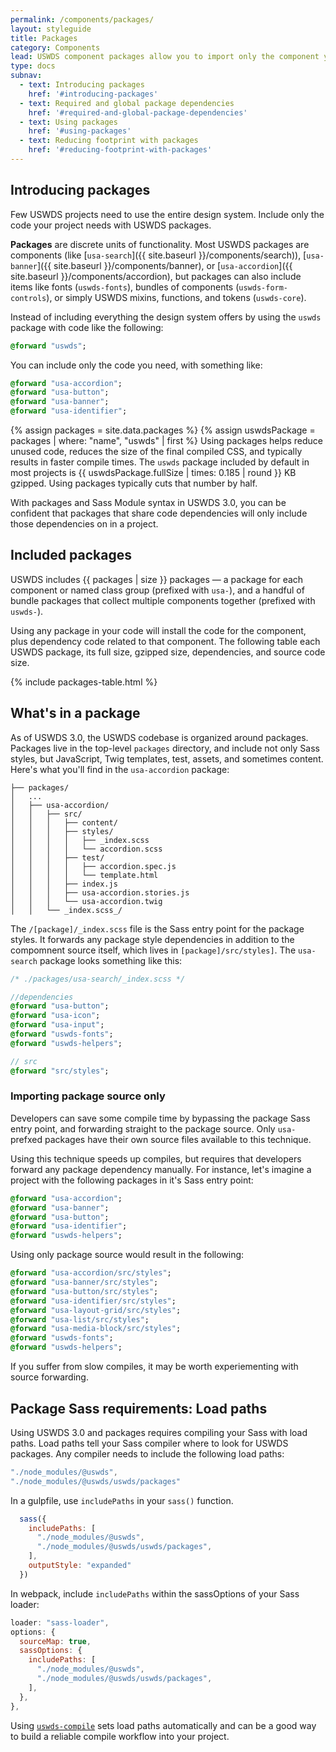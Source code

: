 ```yaml
---
permalink: /components/packages/
layout: styleguide
title: Packages
category: Components
lead: USWDS component packages allow you to import only the component your project needs.
type: docs
subnav:
  - text: Introducing packages
    href: '#introducing-packages'
  - text: Required and global package dependencies
    href: '#required-and-global-package-dependencies'
  - text: Using packages
    href: '#using-packages'
  - text: Reducing footprint with packages
    href: '#reducing-footprint-with-packages'
---
```


## Introducing packages
Few USWDS projects need to use the entire design system. Include only the code your project needs with USWDS packages.

**Packages** are discrete units of functionality. Most USWDS packages are components (like [`usa-search`]({{ site.baseurl }}/components/search)), [`usa-banner`]({{ site.baseurl }}/components/banner), or [`usa-accordion`]({{ site.baseurl }}/components/accordion), but packages can also include items like fonts (`uswds-fonts`), bundles of components (`uswds-form-controls`), or simply USWDS mixins, functions, and tokens (`uswds-core`). 

Instead of including everything the design system offers by using the `uswds` package with code like the following: 

```sass
@forward "uswds";
```

You can include only the code you need, with something like:
```sass
@forward "usa-accordion";
@forward "usa-button";
@forward "usa-banner";
@forward "usa-identifier";
```

{% assign packages = site.data.packages %}
{% assign uswdsPackage = packages | where: "name", "uswds" | first %}
Using packages helps reduce unused code, reduces the size of the final compiled CSS, and typically results in faster compile times. The `uswds` package included by default in most projects is {{ uswdsPackage.fullSize | times: 0.185 | round }} KB gzipped. Using packages typically cuts that number by half.

With packages and Sass Module syntax in USWDS 3.0, you can be confident that packages that share code dependencies will only include those dependencies on in a project. 

## Included packages

USWDS includes {{ packages | size }} packages — a package for each component or named class group (prefixed with `usa-`), and a handful of bundle packages that collect multiple components together (prefixed with `uswds-`). 

Using any package in your code will install the code for the component, plus dependency code related to that component. The following table each USWDS package, its full size, gzipped size, dependencies, and source code size.

{% include packages-table.html %}

## What's in a package

As of USWDS 3.0, the USWDS codebase is organized around packages. Packages live in the top-level `packages` directory, and include not only Sass styles, but JavaScript, Twig templates, test, assets, and sometimes content. Here's what you'll find in the `usa-accordion` package:

```
├── packages/
│   ...
│   ├── usa-accordion/
│   │   ├── src/
│   │   │   ├── content/
│   │   │   ├── styles/
│   │   │   │   ├── _index.scss
│   │   │   │   └── accordion.scss
│   │   │   ├── test/
│   │   │   │   ├── accordion.spec.js
│   │   │   │   └── template.html
│   │   │   ├── index.js
│   │   │   ├── usa-accordion.stories.js
│   │   │   └── usa-accordion.twig
│   │   └── _index.scss_/
```

The `/[package]/_index.scss` file is the Sass entry point for the package styles. It forwards any package style dependencies in addition to the compomnent source itself, which lives in `[package]/src/styles]`. The `usa-search` package looks something like this:

```sass
/* ./packages/usa-search/_index.scss */

//dependencies
@forward "usa-button";
@forward "usa-icon";
@forward "usa-input";
@forward "uswds-fonts";
@forward "uswds-helpers";

// src
@forward "src/styles";
```

### Importing package source only 
Developers can save some compile time by bypassing the package Sass entry point, and forwarding straight to the package source. Only `usa-` prefxed packages have their own source files available to this technique. 

Using this technique speeds up compiles, but requires that developers forward any package dependency manually. For instance, let's imagine a project with the following packages in it's Sass entry point:

```sass
@forward "usa-accordion";
@forward "usa-banner";
@forward "usa-button";
@forward "usa-identifier";
@forward "uswds-helpers";
```

Using only package source would result in the following:

```sass
@forward "usa-accordion/src/styles";
@forward "usa-banner/src/styles";
@forward "usa-button/src/styles";
@forward "usa-identifier/src/styles";
@forward "usa-layout-grid/src/styles";
@forward "usa-list/src/styles";
@forward "usa-media-block/src/styles";
@forward "uswds-fonts";
@forward "uswds-helpers";
```

If you suffer from slow compiles, it may be worth experiementing with source forwarding. 

## Package Sass requirements: Load paths
Using USWDS 3.0 and packages requires compiling your Sass with load paths. Load paths tell your Sass compiler where to look for USWDS packages. Any compiler needs to include the following load paths:

```js
"./node_modules/@uswds",
"./node_modules/@uswds/uswds/packages"
```

In a gulpfile, use `includePaths` in your `sass()` function.
```js
  sass({
    includePaths: [
      "./node_modules/@uswds",
      "./node_modules/@uswds/uswds/packages",
    ],
    outputStyle: "expanded"
  })
```

In webpack, include `includePaths` within the sassOptions of your Sass loader:

```js
loader: "sass-loader",
options: {
  sourceMap: true,
  sassOptions: {
    includePaths: [
      "./node_modules/@uswds",
      "./node_modules/@uswds/uswds/packages",
    ],
  },
},
```

Using [`uswds-compile`](https://github.com/uswds/uswds-compile) sets load paths automatically and can be a good way to build a reliable compile workflow into your project.

